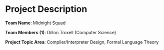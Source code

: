 # Project Description

**Team Name**: Midnight Squad

**Team Members (1)**: Dillon Troxell (Computer Science)

**Project Topic Area**: Compiler/Interpreter Design, Formal Language Theory